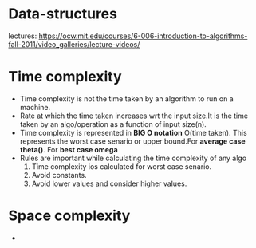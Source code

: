 # Data-structures #
lectures: https://ocw.mit.edu/courses/6-006-introduction-to-algorithms-fall-2011/video_galleries/lecture-videos/
# Time complexity #
- Time complexity is not the time taken by an algorithm to run on a machine.
- Rate at which the time taken increases wrt the input size.It is the time taken by an algo/operation as a function of input size(n).
- Time complexity is represented in **BIG O notation** O(time taken). This represents the worst case senario or upper bound.For **average case theta()**. For **best case omega**
- Rules are important while calculating the time complexity of any algo
  1) Time complexity ios calculated for worst case senario.
  2) Avoid constants.
  3) Avoid lower values and consider higher values.
# Space complexity #
- 
